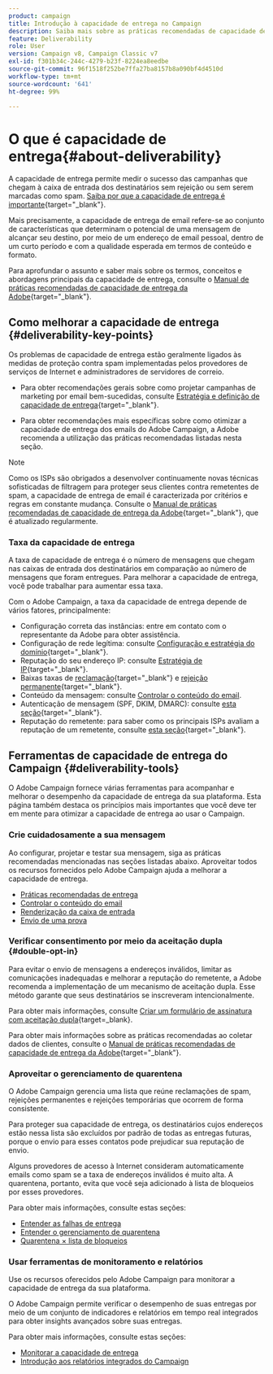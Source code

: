 ```yaml
---
product: campaign
title: Introdução à capacidade de entrega no Campaign
description: Saiba mais sobre as práticas recomendadas de capacidade de entrega
feature: Deliverability
role: User
version: Campaign v8, Campaign Classic v7
exl-id: f301b34c-244c-4279-b23f-8224ea8eedbe
source-git-commit: 96f1518f252be7ffa27ba8157b8a090bf4d4510d
workflow-type: tm+mt
source-wordcount: '641'
ht-degree: 99%

---
```


# O que é capacidade de entrega{#about-deliverability}

A capacidade de entrega permite medir o sucesso das campanhas que chegam à caixa de entrada dos destinatários sem rejeição ou sem serem marcadas como spam. [Saiba por que a capacidade de entrega é importante](https://experienceleague.adobe.com/docs/deliverability-learn/deliverability-best-practice-guide/deliverability-strategy-and-definition.html?lang=pt-BR#why-deliverability-matters){target="_blank"}.

Mais precisamente, a capacidade de entrega de email refere-se ao conjunto de características que determinam o potencial de uma mensagem de alcançar seu destino, por meio de um endereço de email pessoal, dentro de um curto período e com a qualidade esperada em termos de conteúdo e formato.

Para aprofundar o assunto e saber mais sobre os termos, conceitos e abordagens principais da capacidade de entrega, consulte o [Manual de práticas recomendadas de capacidade de entrega da Adobe](https://experienceleague.adobe.com/docs/deliverability-learn/deliverability-best-practice-guide/introduction.html?lang=pt-BR){target="_blank"}.

## Como melhorar a capacidade de entrega {#deliverability-key-points}

Os problemas de capacidade de entrega estão geralmente ligados às medidas de proteção contra spam implementadas pelos provedores de serviços de Internet e administradores de servidores de correio.

* Para obter recomendações gerais sobre como projetar campanhas de marketing por email bem-sucedidas, consulte [Estratégia e definição de capacidade de entrega](https://experienceleague.adobe.com/docs/deliverability-learn/deliverability-best-practice-guide/deliverability-strategy-and-definition.html?lang=pt-BR){target="_blank"}.

* Para obter recomendações mais específicas sobre como otimizar a capacidade de entrega dos emails do Adobe Campaign, a Adobe recomenda a utilização das práticas recomendadas listadas nesta seção.

>[!NOTE]
>
>Como os ISPs são obrigados a desenvolver continuamente novas técnicas sofisticadas de filtragem para proteger seus clientes contra remetentes de spam, a capacidade de entrega de email é caracterizada por critérios e regras em constante mudança. Consulte o [Manual de práticas recomendadas de capacidade de entrega da Adobe](https://experienceleague.adobe.com/docs/deliverability-learn/deliverability-best-practice-guide/introduction.html?lang=pt-BR){target="_blank"}, que é atualizado regularmente.

### Taxa da capacidade de entrega

A taxa de capacidade de entrega é o número de mensagens que chegam nas caixas de entrada dos destinatários em comparação ao número de mensagens que foram entregues. Para melhorar a capacidade de entrega, você pode trabalhar para aumentar essa taxa.

Com o Adobe Campaign, a taxa da capacidade de entrega depende de vários fatores, principalmente:

* Configuração correta das instâncias: entre em contato com o representante da Adobe para obter assistência.
* Configuração de rede legítima: consulte [Configuração e estratégia do domínio](https://experienceleague.adobe.com/docs/deliverability-learn/deliverability-best-practice-guide/transition-process/infrastructure.html?lang=pt-BR#domain-setup-and-strategy){target="_blank"}.
* Reputação do seu endereço IP: consulte [Estratégia de IP](https://experienceleague.adobe.com/docs/deliverability-learn/deliverability-best-practice-guide/transition-process/infrastructure.html?lang=pt-BR#ip-strategy){target="_blank"}.
* Baixas taxas de [reclamação](https://experienceleague.adobe.com/docs/deliverability-learn/deliverability-best-practice-guide/metrics-for-deliverability/complaints.html?lang=pt-BR){target="_blank"} e [rejeição permanente](https://experienceleague.adobe.com/docs/deliverability-learn/deliverability-best-practice-guide/metrics-for-deliverability/bounces.html?lang=pt-BR#hard-bounces){target="_blank"}.
* Conteúdo da mensagem: consulte [Controlar o conteúdo do email](control-message-content.md).
* Autenticação de mensagem (SPF, DKIM, DMARC): consulte [esta seção](https://experienceleague.adobe.com/pt-br/docs/deliverability-learn/deliverability-best-practice-guide/transition-process/infrastructure#authentication){target="_blank"}.
* Reputação do remetente: para saber como os principais ISPs avaliam a reputação de um remetente, consulte [esta seção](https://experienceleague.adobe.com/docs/deliverability-learn/deliverability-best-practice-guide/internet-service-provider-specifics/overview.html?lang=pt-BR){target="_blank"}.

## Ferramentas de capacidade de entrega do Campaign {#deliverability-tools}

<!--Adobe Campaign provides a number of tools designed to ensure optimal deliverability.-->
O Adobe Campaign fornece várias ferramentas para acompanhar e melhorar o desempenho da capacidade de entrega da sua plataforma. Esta página também destaca os princípios mais importantes que você deve ter em mente para otimizar a capacidade de entrega ao usar o Campaign.

### Crie cuidadosamente a sua mensagem

Ao configurar, projetar e testar sua mensagem, siga as práticas recomendadas mencionadas nas seções listadas abaixo. Aproveitar todos os recursos fornecidos pelo Adobe Campaign ajuda a melhorar a capacidade de entrega.

* [Práticas recomendadas de entrega](../start/delivery-best-practices.md)
* [Controlar o conteúdo do email](control-message-content.md)
* [Renderização da caixa de entrada](inbox-rendering.md)
* [Envio de uma prova](preview-and-proof.md#send-proofs)

### Verificar consentimento por meio da aceitação dupla {#double-opt-in}

Para evitar o envio de mensagens a endereços inválidos, limitar as comunicações inadequadas e melhorar a reputação do remetente, a Adobe recomenda a implementação de um mecanismo de aceitação dupla. Esse método garante que seus destinatários se inscreveram intencionalmente.

Para obter mais informações, consulte [Criar um formulário de assinatura com aceitação dupla](https://experienceleague.adobe.com/pt-br/docs/campaign-classic/using/designing-content/web-forms/use-cases-web-forms){target=_blank}.

Para obter mais informações sobre as práticas recomendadas ao coletar dados de clientes, consulte o [Manual de práticas recomendadas de capacidade de entrega da Adobe](https://experienceleague.adobe.com/docs/deliverability-learn/deliverability-best-practice-guide/first-impressions/address-collection-and-list-growth.html?lang=pt-BR#data-quality-and-hygiene){target="_blank"}.

### Aproveitar o gerenciamento de quarentena

O Adobe Campaign gerencia uma lista que reúne reclamações de spam, rejeições permanentes e rejeições temporárias que ocorrem de forma consistente.

Para proteger sua capacidade de entrega, os destinatários cujos endereços estão nessa lista são excluídos por padrão de todas as entregas futuras, porque o envio para esses contatos pode prejudicar sua reputação de envio.

Alguns provedores de acesso à Internet consideram automaticamente emails como spam se a taxa de endereços inválidos é muito alta. A quarentena, portanto, evita que você seja adicionado à lista de bloqueios por esses provedores.

Para obter mais informações, consulte estas seções:

* [Entender as falhas de entrega](delivery-failures.md)
* [Entender o gerenciamento de quarentena](quarantines.md)
* [Quarentena × lista de bloqueios](quarantines.md)

### Usar ferramentas de monitoramento e relatórios

Use os recursos oferecidos pelo Adobe Campaign para monitorar a capacidade de entrega da sua plataforma.

O Adobe Campaign permite verificar o desempenho de suas entregas por meio de um conjunto de indicadores e relatórios em tempo real integrados para obter insights avançados sobre suas entregas.

Para obter mais informações, consulte estas seções:

* [Monitorar a capacidade de entrega](monitoring-deliverability.md)
* [Introdução aos relatórios integrados do Campaign](../reporting/built-in-reports.md)
